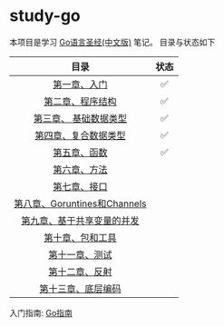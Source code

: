 # study-go
本项目是学习 [Go语言圣经(中文版)](https://books.studygolang.com/download/gopl-zh.pdf) 笔记。
目录与状态如下

目录 | 状态
:---: | :---:
[第一章、入门](helloworld) | ✅
[第二章、程序结构](程序结构) | ✅
[第三章、 基础数据类型](基础数据类型) | ✅
[第四章、复合数据类型](复合数据类型) | ✅
[第五章、函数](函数) | ✅
[第六章、方法](方法) |
[第七章、接口](接口) |
[第八章、Goruntines和Channels](Goruntines和Channels) | 
[第九章、基于共享变量的并发](基于共享变量的并发) |
[第十章、包和工具](包和工具) | 
[第十一章、测试](测试) | 
[第十二章、反射](反射) | 
[第十三章、底层编码](底层编码) |  


入门指南: [Go指南](http://tour.studygolang.com/list)